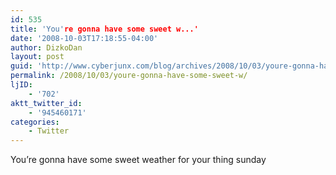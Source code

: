 ```yaml
---
id: 535
title: 'You're gonna have some sweet w...'
date: '2008-10-03T17:18:55-04:00'
author: DizkoDan
layout: post
guid: 'http://www.cyberjunx.com/blog/archives/2008/10/03/youre-gonna-have-some-sweet-w/'
permalink: /2008/10/03/youre-gonna-have-some-sweet-w/
ljID:
    - '702'
aktt_twitter_id:
    - '945460171'
categories:
    - Twitter
---
```


You’re gonna have some sweet weather for your thing sunday